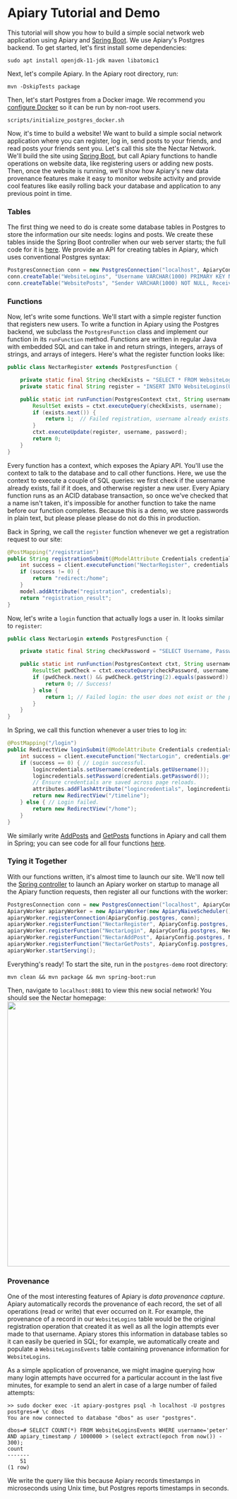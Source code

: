 # Apiary Tutorial and Demo

This tutorial will show you how to build a simple social network
web application using Apiary and [Spring Boot](https://spring.io/projects/spring-boot).
We use Apiary's Postgres backend.
To get started, let's first install some dependencies:

```shell
sudo apt install openjdk-11-jdk maven libatomic1
```

Next, let's compile Apiary. In the Apiary root directory, run:

```shell
mvn -DskipTests package
```

Then, let's start Postgres from a Docker image. We recommend you [configure Docker](https://docs.docker.com/engine/install/linux-postinstall/) so it can be run by non-root users.

```shell
scripts/initialize_postgres_docker.sh
```

Now, it's time to build a website!
We want to build a simple social network application where you can
register, log in, send posts to your friends, and read
posts your friends sent you.  Let's call this site the Nectar Network.
We'll build the site using [Spring Boot](https://spring.io/projects/spring-boot),
but call Apiary functions to handle operations on website data,
like registering users or adding new posts.
Then, once the website is running,
we'll show how Apiary's new data provenance features make it easy
to monitor website activity and provide
cool features like easily rolling back
your database and application to any previous point in time.

### Tables 
The first thing we need to do is  create some database tables in Postgres
to store the information our site needs: logins and posts.
We create these tables inside the Spring Boot controller
when our web server starts;
the full code for it is [here](src/main/java/org/dbos/apiary/postgresdemo/NectarController.java).
We provide an API for creating tables in Apiary, which uses
conventional Postgres syntax:

```java
PostgresConnection conn = new PostgresConnection("localhost", ApiaryConfig.postgresPort, "postgres", "dbos");
conn.createTable("WebsiteLogins", "Username VARCHAR(1000) PRIMARY KEY NOT NULL, Password VARCHAR(1000) NOT NULL");
conn.createTable("WebsitePosts", "Sender VARCHAR(1000) NOT NULL, Receiver VARCHAR(1000) NOT NULL, PostText VARCHAR(10000) NOT NULL");
```

### Functions

Now, let's write some functions.
We'll start with a simple register function that registers new users.
To write a function in Apiary using the Postgres backend,
we subclass the `PostgresFunction` class
and implement our function in its `runFunction` method.
Functions are written in regular Java with
embedded SQL and can take in and return
strings, integers, arrays of strings, and arrays of integers.
Here's what the register function looks like:

```java
public class NectarRegister extends PostgresFunction {

    private static final String checkExists = "SELECT * FROM WebsiteLogins WHERE Username=?";
    private static final String register = "INSERT INTO WebsiteLogins(Username, Password) VALUES (?, ?);";

    public static int runFunction(PostgresContext ctxt, String username, String password) throws SQLException {
        ResultSet exists = ctxt.executeQuery(checkExists, username);
        if (exists.next()) {
            return 1;  // Failed registration, username already exists.
        }
        ctxt.executeUpdate(register, username, password);
        return 0;
    }
}

```

Every function has a context, which exposes the
Apiary API.  You'll use the context to talk to the database
and to call other functions.  Here, we use the context to execute
a couple of SQL queries: we first check if the username already exists,
fail if it does, and otherwise register a new user.
Every Apiary function runs as an ACID database transaction,
so once we've checked that a name isn't taken, it's impossible
for another function to take the name before our function completes.
Because this is a demo, we store passwords in plain text,
but please please please do not do this in production.

Back in Spring, we call the `register` function
whenever we get a registration request to our site:
```java
@PostMapping("/registration")
public String registrationSubmit(@ModelAttribute Credentials credentials, Model model) throws IOException {
    int success = client.executeFunction("NectarRegister", credentials.getUsername(), credentials.getPassword()).getInt();
    if (success != 0) {
        return "redirect:/home";
    }
    model.addAttribute("registration", credentials);
    return "registration_result";
}
```

Now, let's write a `login` function that actually logs a user in.
It looks similar to `register`:

```java
public class NectarLogin extends PostgresFunction {

    private static final String checkPassword = "SELECT Username, Password FROM WebsiteLogins WHERE Username=?";

    public static int runFunction(PostgresContext ctxt, String username, String password) throws SQLException {
        ResultSet pwdCheck = ctxt.executeQuery(checkPassword, username);
        if (pwdCheck.next() && pwdCheck.getString(2).equals(password)) {
            return 0; // Success!
        } else {
            return 1; // Failed login: the user does not exist or the password is wrong.
        }
    }
}
```

In Spring, we call this function whenever a user tries to log in:

```java
@PostMapping("/login")
public RedirectView loginSubmit(@ModelAttribute Credentials credentials, @ModelAttribute("logincredentials") Credentials logincredentials, RedirectAttributes attributes) throws InvalidProtocolBufferException {
    int success = client.executeFunction("NectarLogin", credentials.getUsername(), credentials.getPassword()).getInt();
    if (success == 0) { // Login successful.
        logincredentials.setUsername(credentials.getUsername());
        logincredentials.setPassword(credentials.getPassword());
        // Ensure credentials are saved across page reloads.
        attributes.addFlashAttribute("logincredentials", logincredentials);
        return new RedirectView("/timeline");
    } else { // Login failed.
        return new RedirectView("/home");
    }
}
```

We similarly write [AddPosts](src/main/java/org/dbos/apiary/postgresdemo/functions/NectarAddPost.java)
and [GetPosts](src/main/java/org/dbos/apiary/postgresdemo/functions/NectarGetPosts.java)
functions in Apiary and call them in Spring;
you can see code for all four functions [here](src/main/java/org/dbos/apiary/postgresdemo/functions).

### Tying it Together

With our functions written, it's almost time to launch our site.
We'll now tell the [Spring controller](src/main/java/org/dbos/apiary/postgresdemo/NectarController.java)
to launch an Apiary worker on startup to manage all the Apiary function requests,
then register all our functions with the worker:

```java
PostgresConnection conn = new PostgresConnection("localhost", ApiaryConfig.postgresPort, "postgres", "dbos");
ApiaryWorker apiaryWorker = new ApiaryWorker(new ApiaryNaiveScheduler(), 4, ApiaryConfig.postgres, ApiaryConfig.provenanceDefaultAddress);
apiaryWorker.registerConnection(ApiaryConfig.postgres, conn);
apiaryWorker.registerFunction("NectarRegister", ApiaryConfig.postgres, NectarRegister::new);
apiaryWorker.registerFunction("NectarLogin", ApiaryConfig.postgres, NectarLogin::new);
apiaryWorker.registerFunction("NectarAddPost", ApiaryConfig.postgres, NectarAddPost::new);
apiaryWorker.registerFunction("NectarGetPosts", ApiaryConfig.postgres, NectarGetPosts::new);
apiaryWorker.startServing();

```

Everything's ready!  To start the site, run in the `postgres-demo` root directory:

    mvn clean && mvn package && mvn spring-boot:run

Then, navigate to `localhost:8081` to view this new social network! You should see the Nectar homepage:
<img src="https://storage.googleapis.com/apiary_public/nectar_network_homepage.png" width="600">

### Provenance

One of the most interesting features of Apiary is _data provenance capture_.
Apiary automatically records the provenance of each record,
the set of all operations (read or write) that ever occurred on it.
For example, the provenance of a record in our `WebsiteLogins` table
would be the original registration operation that created it
as well as all the login attempts ever made to that username.
Apiary stores this information in database tables so it can easily
be queried in SQL; for example, we automatically create and populate
a `WebsiteLoginsEvents` table containing provenance information
for `WebsiteLogins`.

As a simple application of provenance, we might imagine querying
how many login attempts have occurred for a particular account in the last
five minutes,  for example to send an alert in case of a large
number of failed attempts:


```postgresql
>> sudo docker exec -it apiary-postgres psql -h localhost -U postgres
postgres=# \c dbos
You are now connected to database "dbos" as user "postgres".

dbos=# SELECT COUNT(*) FROM WebsiteLoginsEvents WHERE username='peter' AND apiary_timestamp / 1000000 > (select extract(epoch from now()) - 300);
count
-------
    51
(1 row)
```
We write the query like this because Apiary records timestamps in
microseconds using Unix time, but Postgres reports timestamps in seconds.
